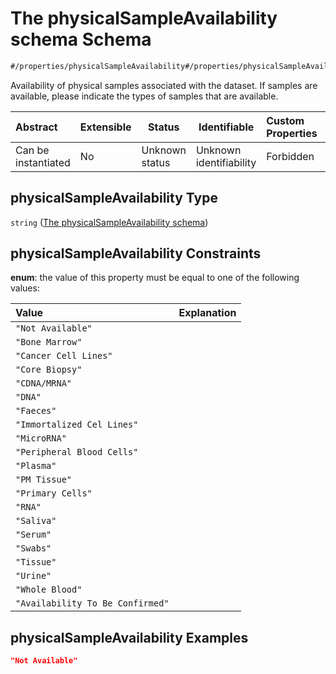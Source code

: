 # The physicalSampleAvailability schema Schema

```txt
#/properties/physicalSampleAvailability#/properties/physicalSampleAvailability
```

Availability of physical samples associated with the dataset. If samples are available, please indicate the types of samples that are available.


| Abstract            | Extensible | Status         | Identifiable            | Custom Properties | Additional Properties | Access Restrictions | Defined In                                                                    |
| :------------------ | ---------- | -------------- | ----------------------- | :---------------- | --------------------- | ------------------- | ----------------------------------------------------------------------------- |
| Can be instantiated | No         | Unknown status | Unknown identifiability | Forbidden         | Allowed               | none                | [dataset.schema.json\*](../schema/dataset.schema.json "open original schema") |

## physicalSampleAvailability Type

`string` ([The physicalSampleAvailability schema](dataset-properties-the-physicalsampleavailability-schema.md))

## physicalSampleAvailability Constraints

**enum**: the value of this property must be equal to one of the following values:

| Value                            | Explanation |
| :------------------------------- | ----------- |
| `"Not Available"`                |             |
| `"Bone Marrow"`                  |             |
| `"Cancer Cell Lines"`            |             |
| `"Core Biopsy"`                  |             |
| `"CDNA/MRNA"`                    |             |
| `"DNA"`                          |             |
| `"Faeces"`                       |             |
| `"Immortalized Cel Lines"`       |             |
| `"MicroRNA"`                     |             |
| `"Peripheral Blood Cells"`       |             |
| `"Plasma"`                       |             |
| `"PM Tissue"`                    |             |
| `"Primary Cells"`                |             |
| `"RNA"`                          |             |
| `"Saliva"`                       |             |
| `"Serum"`                        |             |
| `"Swabs"`                        |             |
| `"Tissue"`                       |             |
| `"Urine"`                        |             |
| `"Whole Blood"`                  |             |
| `"Availability To Be Confirmed"` |             |

## physicalSampleAvailability Examples

```json
"Not Available"
```
